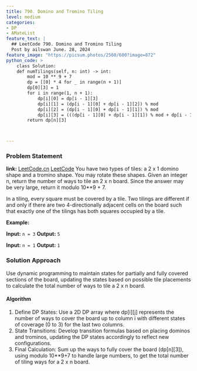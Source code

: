 ```yaml
---
title: 790. Domino and Tromino Tiling
level: medium
categories:
- DP
- AMateList
feature_text: |
  ## LeetCode 790. Domino and Tromino Tiling
  Post by ailswan June. 28, 2024
feature_image: "https://picsum.photos/2560/600?image=872"
python_code: >
    class Solution:
    def numTilings(self, n: int) -> int:
        mod = 10 ** 9 + 7
        dp = [[0] * 4 for _ in range(n + 1)]
        dp[0][3] = 1
        for i in range(1, n + 1):
            dp[i][0] = dp[i - 1][3]
            dp[i][1] = (dp[i - 1][0] + dp[i - 1][2]) % mod
            dp[i][2] = (dp[i - 1][0] + dp[i - 1][1]) % mod
            dp[i][3] = (((dp[i - 1][0] + dp[i - 1][1]) % mod + dp[i - 1][2] )% mod + dp[i - 1][3]) % mod
        return dp[n][3]



---
```


### Problem Statement
**link:**
[LeetCode.cn](https://leetcode.cn/problems/domino-and-tromino-tiling/)
[LeetCode](https://leetcode.com/domino-and-tromino-tiling/)
You have two types of tiles: a 2 x 1 domino shape and a tromino shape. You may rotate these shapes.
Given an integer n, return the number of ways to tile an 2 x n board. Since the answer may be very large, return it modulo 10**9 + 7.

In a tiling, every square must be covered by a tile. Two tilings are different if and only if there are two 4-directionally adjacent cells on the board such that exactly one of the tilings has both squares occupied by a tile.

**Example:**

**Input:** `n = 3`
**Output:** `5`

**Input:** `n = 1`
**Output:** `1`
 
### Solution Approach
Use dynamic programming to maintain states for partially and fully covered sections of the board, updating the states based on possible tile placements to calculate the total number of ways to tile a 2 x n board.

#### Algorithm
1. Define DP States: Use a 2D DP array where dp[i][j] represents the number of ways to cover the board up to column i with different states of coverage (0 to 3) for the last two columns.
2. State Transitions: Develop transition formulas based on placing dominos and trominos, updating the DP states accordingly to reflect new configurations.
3. Final Calculation: Sum up the ways to fully cover the board (dp[n][3]), using modulo 
10**9+7 to handle large numbers, to get the total number of tiling ways for a 2 x n board.